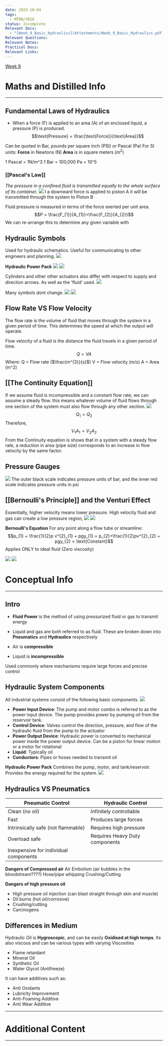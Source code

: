```yaml
---
date: 2023-10-04
tags:
  - MTRN/3026
status: Incomplete
Relevant Docs:
  - "[Week_9_Basic_Hydraulics](Attachments/Week_9_Basic_Hydraulics.pdf)"
Relevant Questions: 
Relevant Notes: 
Practical Docs: 
Relevant Links:
---
```

[Week 9](Attachments/Week_4_Basic_Hydraulics(1).pdf)
# Maths and Distilled Info
---

## Fundamental Laws of Hydraulics
- When a force (F) is applied to an area (A) of an enclosed liquid, a pressure (P) is produced.
$$\text{Pressure} = \frac{\text{Force}}{\text{Area}}$$

Can be quoted in Bar, pounds per square inch (PSI) or Pascal (Pa)
For SI units:
**Force** in Newtons (N)
**Area** is in square meters ($m^{2}$)

1 Pascal = 1N/m^3
1 Bar = 100,000 Pa = 10^5

### [[Pascal's Law]]
*The pressure in a confined fluid is transmitted equally to the whole surface of its container.*
![](Attachments/Pasted%20image%2020231112125150.png)
I a downward force is applied to piston A it will be transmitted through the system to Piston B

Fluid pressure is measured in terms of the force exerted per unit area.
$$P = \frac{F_{1}}{A_{1}}=\frac{F_{2}}{A_{2}}$$
We can re-arrange this to determine any given variable with 

## Hydraulic Symbols
Used for hydraulic schematics. Useful for communicating to other engineers and planning.
![](Attachments/Pasted%20image%2020231112130723.png)

**Hydraulic Power Pack**
![](Attachments/Pasted%20image%2020231112130755.png)
![](Attachments/Pasted%20image%2020231112140948.png)

Cylinders and other other actuators also differ with respect to supply and direction arrows. As well as the 'fluid' used.
![](Attachments/Pasted%20image%2020231112141112.png)

Many symbols dont change.
![](Attachments/Pasted%20image%2020231112141213.png)
![](Attachments/Pasted%20image%2020231112141236.png)


## Flow Rate VS Flow Velocity

The flow rate is the volume of fluid that moves through the system in a given period of time. This determines the speed at which the output will operate.

Flow velocity of a fluid is the distance the fluid travels in a given period of time.
$$Q = VA$$
Where:
Q = Flow rate ($\frac{m^{3}}{s}$)
V = Flow velocity (m/s)
A = Area (m^2)

## [[The Continuity Equation]]
If we assume fluid is incompressible and a constant flow rate, we can assume a steady flow. this means whatever volume of fluid flows through one section of the system must also flow through any other section.
![](Attachments/Pasted%20image%2020231112131353.png)
$$Q_{1} = Q_{2}$$
Therefore,
$$V_{1} A_{1} = V_{2}A_{2}$$
From the Continuity equation is shows that in a system with a steady flow rate, a reduction in area (pipe size) corresponds to an increase in flow velocity by the same factor.

## Pressure Gauges
![](Attachments/Pasted%20image%2020231112133935.png)
The outer black scale indicates pressure units of bar, and the inner red scale indicates pressure units in psi


## [[Bernoulli's Principle]] and the Venturi Effect

Essentially, higher velocity means lower pressure. High velocity fluid and gas can create a low pressure region, 
![](Attachments/Pasted%20image%2020231112134622.png)
![](Attachments/Pasted%20image%2020231112135000.png)

**Bernoulli's Equation**
For any point along a flow tube or streamline:
$$p_{1} + \frac{1}{2}p v^{2}_{1} + pgy_{1} = p_{2}+\frac{1}{2}pv^{2}_{2} + pgy_{2} = \text{Constant}$$
Applies ONLY to ideal fluid (Zero viscosity)

![](Attachments/Pasted%20image%2020231112135714.png)
![](Attachments/Pasted%20image%2020231112135738.png)


# Conceptual Info
---

## Intro
- **Fluid Power** is the method of using pressurized fluid or gas to transmit energy
- Liquid and gas are both referred to as fluid. These are broken down into **Pneumatics** and **Hydraulics** respectively

- Air is **compressible**
- Liquid is **incompressible**

Used commonly where mechanisms require large forces and precise control

## Hydraulic System Components
All industrial systems consist of the following basic components.
![](Attachments/Pasted%20image%2020231112125727.png)
- **Power Input Device**: The pump and motor combo is referred to as the power input device. The pump provides power by pumping oil from the reservoir tank.
- **Control Device**: Valves control the direction, pressure, and flow of the hydraulic fluid from the pump to the actuator
- **Power Output Device**: Hydraulic power is converted to mechanical power inside the power output device. Can be a piston for linear motion or a motor for rotational
- **Liquid**: Typically oil
- **Conductors**: Pipes or hoses needed to transmit oil

**Hydraulic Power Pack**
Combines the pump, motor, and tank/reservoir. Provides the energy required for the system.
![](Attachments/Pasted%20image%2020231112130045.png)


## Hydraulics VS Pneumatics
| Pneumatic Control                     | Hydraulic Control       |
| ------------------------------------- | ----------------------- |
| Clean (no oil)                        | Infinitely controllable |
| Fast                                  | Produces large forces   |
| Intrinsically safe (not flammable)    | Requires high pressure  |
| Overload safe                         | Requires Heavy Duty components                        |
| Inexpensive for individual components |                         |

**Dangers of Compressed air**
Air Embolism (air bubbles in the bloodstream????)
Hose/pipe whipping
Crushing/Cutting

**Dangers of high pressure oil**
- High pressure oil injection (can blast straight through skin and muscle)
- Oil burns (hot oil/corrosive)
- Crushing/cutting
- Carcinogens

## Differences in Medium
Hydraulic Oil is **Hygroscopic**, and can be easily **Oxidised at high temps**. Its also viscous and can be various types with varying Viscosities
- Flame retardant
- Mineral Oil
- Synthetic Oil
- Water Glycol (Antifreeze)

It can have additives such as:
- Anti Oxidants
- Lubricity Improvement
- Anti-Foaming Additive
- Anti Wear Additive

****




# Additional Content
---
